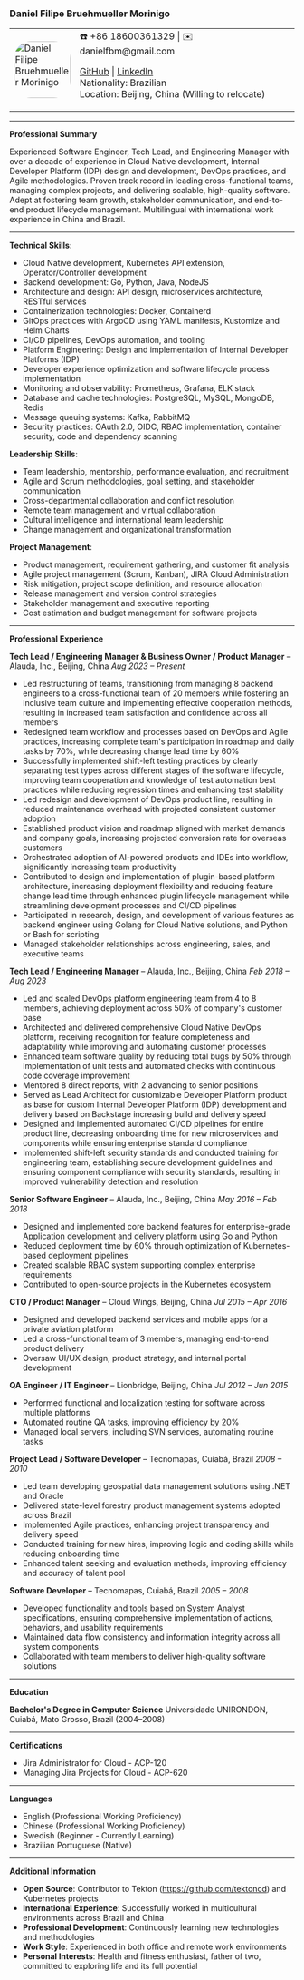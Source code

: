 ### **Daniel Filipe Bruehmueller Morinigo**

<table style="width: 100%; border: 0px;">
  <tr style="border: 0px;">
  <td style="border: 0px;">
    <img src="https://www.gravatar.com/avatar/0194bd3323afa40bbde3e954877176d5?size=200&d=mm" alt="Daniel Filipe Bruehmueller Morinigo" style="width: 100px; height: 100px; border-radius: 30%;" />
  </td>
  <td style="border: 0px;">
  ☎️ +86 18600361329 | ✉️  danielfbm@gmail.com

[GitHub](https://github.com/danielfbm) | [LinkedIn](https://www.linkedin.com/in/danielfbm) </br>
Nationality: Brazilian</br>
Location: Beijing, China (Willing to relocate)
  </td>
  </tr>
</table>

---

**Professional Summary**

Experienced Software Engineer, Tech Lead, and Engineering Manager with over a decade of experience in Cloud Native development, Internal Developer Platform (IDP) design and development, DevOps practices, and Agile methodologies. Proven track record in leading cross-functional teams, managing complex projects, and delivering scalable, high-quality software. Adept at fostering team growth, stakeholder communication, and end-to-end product lifecycle management. Multilingual with international work experience in China and Brazil.

---

**Technical Skills**:

- Cloud Native development, Kubernetes API extension, Operator/Controller development
- Backend development: Go, Python, Java, NodeJS
- Architecture and design: API design, microservices architecture, RESTful services
- Containerization technologies: Docker, Containerd
- GitOps practices with ArgoCD using YAML manifests, Kustomize and Helm Charts
- CI/CD pipelines, DevOps automation, and tooling
- Platform Engineering: Design and implementation of Internal Developer Platforms (IDP)
- Developer experience optimization and software lifecycle process implementation
- Monitoring and observability: Prometheus, Grafana, ELK stack
- Database and cache technologies: PostgreSQL, MySQL, MongoDB, Redis
- Message queuing systems: Kafka, RabbitMQ
- Security practices: OAuth 2.0, OIDC, RBAC implementation, container security, code and dependency scanning

**Leadership Skills**:

- Team leadership, mentorship, performance evaluation, and recruitment
- Agile and Scrum methodologies, goal setting, and stakeholder communication
- Cross-departmental collaboration and conflict resolution
- Remote team management and virtual collaboration
- Cultural intelligence and international team leadership
- Change management and organizational transformation

**Project Management**:

- Product management, requirement gathering, and customer fit analysis
- Agile project management (Scrum, Kanban), JIRA Cloud Administration
- Risk mitigation, project scope definition, and resource allocation
- Release management and version control strategies
- Stakeholder management and executive reporting
- Cost estimation and budget management for software projects

---

**Professional Experience**

**Tech Lead / Engineering Manager & Business Owner / Product Manager** – Alauda, Inc., Beijing, China
*Aug 2023 – Present*

- Led restructuring of teams, transitioning from managing 8 backend engineers to a cross-functional team of 20 members while fostering an inclusive team culture and implementing effective cooperation methods, resulting in increased team satisfaction and confidence across all members
- Redesigned team workflow and processes based on DevOps and Agile practices, increasing complete team's participation in roadmap and daily tasks by 70%, while decreasing change lead time by 60%
- Successfully implemented shift-left testing practices by clearly separating test types across different stages of the software lifecycle, improving team cooperation and knowledge of test automation best practices while reducing regression times and enhancing test stability
- Led redesign and development of DevOps product line, resulting in reduced maintenance overhead with projected consistent customer adoption
- Established product vision and roadmap aligned with market demands and company goals, increasing projected conversion rate for overseas customers
- Orchestrated adoption of AI-powered products and IDEs into workflow, significantly increasing team productivity
- Contributed to design and implementation of plugin-based platform architecture, increasing deployment flexibility and reducing feature change lead time through enhanced plugin lifecycle management while streamlining development processes and CI/CD pipelines
- Participated in research, design, and development of various features as backend engineer using Golang for Cloud Native solutions, and Python or Bash for scripting
- Managed stakeholder relationships across engineering, sales, and executive teams

**Tech Lead / Engineering Manager** – Alauda, Inc., Beijing, China
*Feb 2018 – Aug 2023*

- Led and scaled DevOps platform engineering team from 4 to 8 members, achieving deployment across 50% of company's customer base
- Architected and delivered comprehensive Cloud Native DevOps platform, receiving recognition for feature completeness and adaptability while improving and automating customer processes
- Enhanced team software quality by reducing total bugs by 50% through implementation of unit tests and automated checks with continuous code coverage improvement
- Mentored 8 direct reports, with 2 advancing to senior positions
- Served as Lead Architect for customizable Developer Platform product as base for custom Internal Developer Platform (IDP) development and delivery based on Backstage increasing build and delivery speed
- Designed and implemented automated CI/CD pipelines for entire product line, decreasing onboarding time for new microservices and components while ensuring enterprise standard compliance
- Implemented shift-left security standards and conducted training for engineering team, establishing secure development guidelines and ensuring component compliance with security standards, resulting in improved vulnerability detection and resolution

**Senior Software Engineer** – Alauda, Inc., Beijing, China
*May 2016 – Feb 2018*

- Designed and implemented core backend features for enterprise-grade Application development and delivery platform using Go and Python
- Reduced deployment time by 60% through optimization of Kubernetes-based deployment pipelines
- Created scalable RBAC system supporting complex enterprise requirements
- Contributed to open-source projects in the Kubernetes ecosystem

**CTO / Product Manager** – Cloud Wings, Beijing, China
*Jul 2015 – Apr 2016*

- Designed and developed backend services and mobile apps for a private aviation platform
- Led a cross-functional team of 3 members, managing end-to-end product delivery
- Oversaw UI/UX design, product strategy, and internal portal development

**QA Engineer / IT Engineer** – Lionbridge, Beijing, China
*Jul 2012 – Jun 2015*

- Performed functional and localization testing for software across multiple platforms
- Automated routine QA tasks, improving efficiency by 20%
- Managed local servers, including SVN services, automating routine tasks

**Project Lead / Software Developer** – Tecnomapas, Cuiabá, Brazil
*2008 – 2010*

- Led team developing geospatial data management solutions using .NET and Oracle
- Delivered state-level forestry product management systems adopted across Brazil
- Implemented Agile practices, enhancing project transparency and delivery speed
- Conducted training for new hires, improving logic and coding skills while reducing onboarding time
- Enhanced talent seeking and evaluation methods, improving efficiency and accuracy of talent pool

**Software Developer** – Tecnomapas, Cuiabá, Brazil
*2005 – 2008*

- Developed functionality and tools based on System Analyst specifications, ensuring comprehensive implementation of actions, behaviors, and usability requirements
- Maintained data flow consistency and information integrity across all system components
- Collaborated with team members to deliver high-quality software solutions

---

**Education**

**Bachelor's Degree in Computer Science**
Universidade UNIRONDON, Cuiabá, Mato Grosso, Brazil (2004–2008)

---

**Certifications**

- Jira Administrator for Cloud - ACP-120
- Managing Jira Projects for Cloud - ACP-620

---

**Languages**

- English (Professional Working Proficiency)
- Chinese (Professional Working Proficiency)
- Swedish (Beginner - Currently Learning)
- Brazilian Portuguese (Native)

---

**Additional Information**

- **Open Source**: Contributor to Tekton (https://github.com/tektoncd) and Kubernetes projects
- **International Experience**: Successfully worked in multicultural environments across Brazil and China
- **Professional Development**: Continuously learning new technologies and methodologies
- **Work Style**: Experienced in both office and remote work environments
- **Personal Interests**: Health and fitness enthusiast, father of two, committed to exploring life and its full potential
